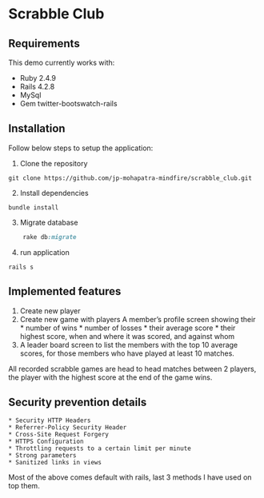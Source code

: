 # Scrabble Club

## Requirements

This demo currently works with:

* Ruby 2.4.9
* Rails 4.2.8
* MySql
* Gem twitter-bootswatch-rails

## Installation

Follow below steps to setup the application:

1.  Clone the repository
```
git clone https://github.com/jp-mohapatra-mindfire/scrabble_club.git
```
2. Install dependencies
```
bundle install
```
3. Migrate database

``` rake db:create
	rake db:migrate
```	
4. run application
```
rails s
```

## Implemented features

1. Create new player
2. Create new game with players
	A member’s profile screen showing their
		* number of wins
		* number of losses
		* their average score
		* their highest score, when and where it was scored, and against whom
3. A leader board screen to list the members with the top 10 average scores, for those
members who have played at least 10 matches. 

All recorded scrabble games are head to head matches between 2 players, the
player with the highest score at the end of the game wins.

##  Security prevention details
	
	* Security HTTP Headers
	* Referrer-Policy Security Header
	* Cross-Site Request Forgery
	* HTTPS Configuration
	* Throttling requests to a certain limit per minute
	* Strong parameters
	* Sanitized links in views

Most of the above comes default with rails, last 3 methods I have used on top them.




	